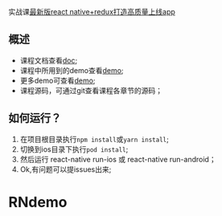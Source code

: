 实战课[最新版react native+redux打造高质量上线app](https://coding.imooc.com/class/304.html)

## 概述
- 课程文档查看[doc](https://git.imooc.com/coding-304/GitHub_Advanced/src/master/doc);
- 课程中所用到的demo查看[demo](https://git.imooc.com/coding-304/GitHub_Advanced/src/master/demo);
- 更多demo可查看[demo](https://github.com/crazycodeboy/RNStudyNotes/tree/master/Demo);
- 课程源码，可通过git查看课程各章节的源码；


## 如何运行？

1. 在项目根目录执行`npm install`或`yarn install`;
2. 切换到ios目录下执行`pod install`;
3. 然后运行 react-native run-ios 或 react-native run-android；
4. Ok,有问题可以提issues出来;

# RNdemo
